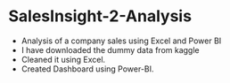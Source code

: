# SalesInsight-2-Analysis
- Analysis of a company sales using Excel and Power BI
- I have downloaded the dummy data from kaggle 
- Cleaned it using Excel.
- Created Dashboard using Power-BI. 
